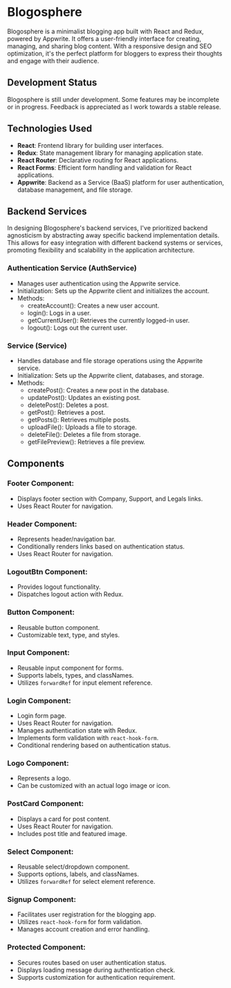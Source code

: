 # Blogosphere

Blogosphere is a minimalist blogging app built with React and Redux, powered by Appwrite. It offers a user-friendly interface for creating, managing, and sharing blog content. With a responsive design and SEO optimization, it's the perfect platform for bloggers to express their thoughts and engage with their audience.

## Development Status

Blogosphere is still under development. Some features may be incomplete or in progress. Feedback is appreciated as I work towards a stable release.

## Technologies Used

- **React**: Frontend library for building user interfaces.
- **Redux**: State management library for managing application state.
- **React Router**: Declarative routing for React applications.
- **React Forms**: Efficient form handling and validation for React applications.
- **Appwrite**: Backend as a Service (BaaS) platform for user authentication, database management, and file storage.

## Backend Services

In designing Blogosphere's backend services, I've prioritized backend agnosticism by abstracting away specific backend implementation details. This allows for easy integration with different backend systems or services, promoting flexibility and scalability in the application architecture.

### Authentication Service (AuthService)

- Manages user authentication using the Appwrite service.
- Initialization: Sets up the Appwrite client and initializes the account.
- Methods:
  - createAccount(): Creates a new user account.
  - login(): Logs in a user.
  - getCurrentUser(): Retrieves the currently logged-in user.
  - logout(): Logs out the current user.

### Service (Service)

- Handles database and file storage operations using the Appwrite service.
- Initialization: Sets up the Appwrite client, databases, and storage.
- Methods:
  - createPost(): Creates a new post in the database.
  - updatePost(): Updates an existing post.
  - deletePost(): Deletes a post.
  - getPost(): Retrieves a post.
  - getPosts(): Retrieves multiple posts.
  - uploadFile(): Uploads a file to storage.
  - deleteFile(): Deletes a file from storage.
  - getFilePreview(): Retrieves a file preview.

## Components

### Footer Component:

- Displays footer section with Company, Support, and Legals links.
- Uses React Router for navigation.

### Header Component:

- Represents header/navigation bar.
- Conditionally renders links based on authentication status.
- Uses React Router for navigation.

### LogoutBtn Component:

- Provides logout functionality.
- Dispatches logout action with Redux.

### Button Component:

- Reusable button component.
- Customizable text, type, and styles.

### Input Component:

- Reusable input component for forms.
- Supports labels, types, and classNames.
- Utilizes `forwardRef` for input element reference.

### Login Component:

- Login form page.
- Uses React Router for navigation.
- Manages authentication state with Redux.
- Implements form validation with `react-hook-form`.
- Conditional rendering based on authentication status.

### Logo Component:

- Represents a logo.
- Can be customized with an actual logo image or icon.

### PostCard Component:

- Displays a card for post content.
- Uses React Router for navigation.
- Includes post title and featured image.

### Select Component:

- Reusable select/dropdown component.
- Supports options, labels, and classNames.
- Utilizes `forwardRef` for select element reference.

### Signup Component:
- Facilitates user registration for the blogging app.
- Utilizes `react-hook-form` for form validation.
- Manages account creation and error handling.

### Protected Component:
- Secures routes based on user authentication status.
- Displays loading message during authentication check.
- Supports customization for authentication requirement.
